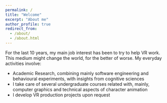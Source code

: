 ```yaml
---
permalink: /
title: "Welcome"
excerpt: "About me"
author_profile: true
redirect_from: 
  - /about/
  - /about.html
---
```



For the last 10 years, my main job interest has been to try to help VR work. This medium might change the world, for the better of worse. My everyday activities involve:

* Academic Research, combining mainly software engineering  and behavioural experiments, with insights from cognitive sciences
* I take care of several undergraduate courses related with, mainly, computer graphics and technical aspects of character animation 
* I develop VR production projects upon request

